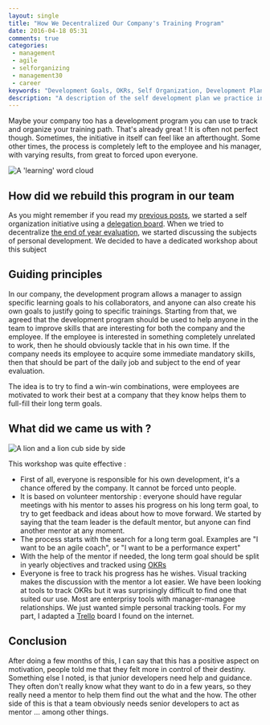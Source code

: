 ```yaml
---
layout: single
title: "How We Decentralized Our Company's Training Program"
date: 2016-04-18 05:31
comments: true
categories:
 - management
 - agile
 - selforganizing
 - management30
 - career
keywords: "Development Goals, OKRs, Self Organization, Development Plan, Mentoring, Self Development"
description: "A description of the self development plan we practice in our team"
---
```

Maybe your company too has a development program you can use to track and organize your training path. That's already great ! It is often not perfect though. Sometimes, the initiative in itself can feel like an afterthought. Some other times, the process is completely left to the employee and his manager, with varying results, from great to forced upon everyone.

![A 'learning' word cloud]({{site.url}}{{site.baseurl}}/imgs/2016-04-18-how-we-decentralized-our-companys-training-program/learning.jpg)

## How did we rebuild this program in our team

As you might remember if you read my [previous posts](/blog/categories/selforganizing/), we started a self organization initiative using a [delegation board](https://management30.com/product/workouts/delegation-employee-engagement/). When we tried to decentralize [the end of year evaluation](/how-to-deal-with-the-incentive-system-in-an-agile-team/), we started discussing the subjects of personal development. We decided to have a dedicated workshop about this subject

## Guiding principles

In our company, the development program allows a manager to assign specific learning goals to his collaborators, and anyone can also create his own goals to justify going to specific trainings. Starting from that, we agreed that the development program should be used to help anyone in the team to improve skills that are interesting for both the company and the employee. If the employee is interested in something completely unrelated to work, then he should obviously tackle that in his own time. If the company needs its employee to acquire some immediate mandatory skills, then that should be part of the daily job and subject to the end of year evaluation.

The idea is to try to find a win-win combinations, were employees are motivated to work their best at a company that they know helps them to full-fill their long term goals.

## What did we came us with ?

![A lion and a lion cub side by side]({{site.url}}{{site.baseurl}}/imgs/2016-04-18-how-we-decentralized-our-companys-training-program/mentor-mentee.jpg)

This workshop was quite effective :

* First of all, everyone is responsible for his own development, it's a chance offered by the company. It cannot be forced unto people.
* It is based on volunteer mentorship : everyone should have regular meetings with his mentor to asses his progress on his long term goal, to try to get feedback and ideas about how to move forward. We started by saying that the team leader is the default mentor, but anyone can find another mentor at any moment.
* The process starts with the search for a long term goal. Examples are "I want to be an agile coach", or "I want to be a performance expert"
* With the help of the mentor if needed, the long term goal should be split in yearly objectives and tracked using [OKRs](http://fr.slideshare.net/HenrikJanVanderPol/how-to-outperform-anyone-else-introduction-to-okr)
* Everyone is free to track his progress has he wishes. Visual tracking makes the discussion with the mentor a lot easier. We have been looking at tools to track OKRs but it was surprisingly difficult to find one that suited our use. Most are enterprisy tools with manager-managee relationships. We just wanted simple personal tracking tools. For my part, I adapted a [Trello](https://trello.com/b/MPM4rspd/okrs) board I found on the internet.

## Conclusion

After doing a few months of this, I can say that this has a positive aspect on motivation, people told me that they felt more in control of their destiny. Something else I noted, is that junior developers need help and guidance. They often don't really know what they want to do in a few years, so they really need a mentor to help them find out the what and the how. The other side of this is that a team obviously needs senior developers to act as mentor ... among other things.
